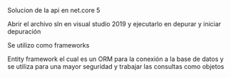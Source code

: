 Solucion de la api en net.core 5

Abrir el archivo sln en visual studio 2019 y ejecutarlo en depurar y iniciar depuración 

Se utilizo como frameworks 

Entity framework el cual es un ORM para la conexión a la base de datos y se utiliza para una mayor seguridad y trabajar las consultas como objetos 